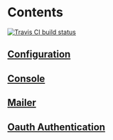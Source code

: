 # Contents

[![Travis CI build status](https://travis-ci.com/hugeval/fwdiff.svg?branch=master)](https://travis-ci.com/github/hugeval/fwdiff)

## [Configuration](docs/configuration.md)
## [Console](docs/console.md)
## [Mailer](docs/mailer.md)
## [Oauth Authentication](docs/oauth_authentication.md)
